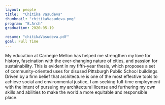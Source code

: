 ```yaml
---
layout: people
title:  "Chitika Vasudeva"
thumbnail: "chitikaVasudeva.png"
program: "B.Arch"
graduation: 2020-05-19

resume: "chitikaVasudeva.pdf"
goal: Full Time
---
```


My education at Carnegie Mellon has helped me strengthen my love for history, fascination with the ever-changing nature of cities, and passion for sustainability. This is evident in my fifth-year thesis, which proposes a set of community-oriented uses for disused Pittsburgh Public School buildings. Driven by a firm belief that architecture is one of the most effective tools to achieve social and environmental justice, I am seeking full-time employment with the intent of pursuing my architectural license and furthering my own skills and abilities to make the world a more equitable and responsible place.
